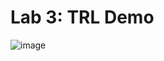 # Lab 3: TRL Demo

![image](https://github.com/CourseReps/ECEN452-Spring2016/blob/master/Students/DivyaNAcharya/Lab3_Completed/Calculations.JPG)